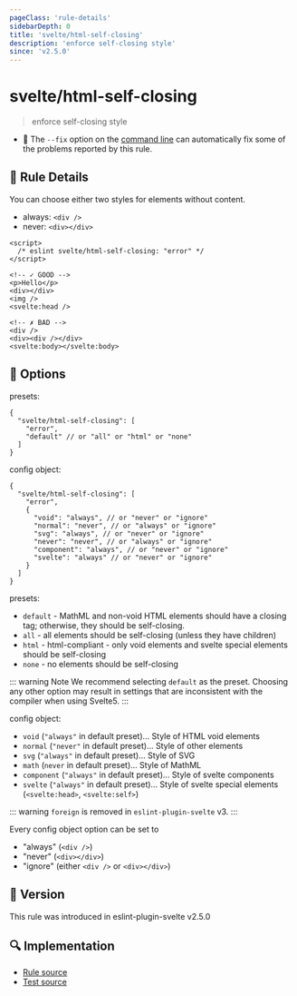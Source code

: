 ```yaml
---
pageClass: 'rule-details'
sidebarDepth: 0
title: 'svelte/html-self-closing'
description: 'enforce self-closing style'
since: 'v2.5.0'
---
```


# svelte/html-self-closing

> enforce self-closing style

- :wrench: The `--fix` option on the [command line](https://eslint.org/docs/user-guide/command-line-interface#fixing-problems) can automatically fix some of the problems reported by this rule.

## :book: Rule Details

You can choose either two styles for elements without content.

- always: `<div />`
- never: `<div></div>`

<!-- prettier-ignore-start -->
<!--eslint-skip-->

```svelte
<script>
  /* eslint svelte/html-self-closing: "error" */
</script>

<!-- ✓ GOOD -->
<p>Hello</p>
<div></div>
<img />
<svelte:head />

<!-- ✗ BAD -->
<div />
<div><div /></div>
<svelte:body></svelte:body>
```

<!-- prettier-ignore-end -->

## :wrench: Options

presets:

```jsonc
{
  "svelte/html-self-closing": [
    "error",
    "default" // or "all" or "html" or "none"
  ]
}
```

config object:

```jsonc
{
  "svelte/html-self-closing": [
    "error",
    {
      "void": "always", // or "never" or "ignore"
      "normal": "never", // or "always" or "ignore"
      "svg": "always", // or "never" or "ignore"
      "never": "never", // or "always" or "ignore"
      "component": "always", // or "never" or "ignore"
      "svelte": "always" // or "never" or "ignore"
    }
  ]
}
```

presets:

- `default` - MathML and non-void HTML elements should have a closing tag; otherwise, they should be self-closing.
- `all` - all elements should be self-closing (unless they have children)
- `html` - html-compliant - only void elements and svelte special elements should be self-closing
- `none` - no elements should be self-closing

::: warning Note
We recommend selecting `default` as the preset. Choosing any other option may result in settings that are inconsistent with the compiler when using Svelte5.
:::

config object:

- `void` (`"always"` in default preset)... Style of HTML void elements
- `normal` (`"never"` in default preset)... Style of other elements
- `svg` (`"always"` in default preset)... Style of SVG
- `math` (`never` in default preset)... Style of MathML
- `component` (`"always"` in default preset)... Style of svelte components
- `svelte` (`"always"` in default preset)... Style of svelte special elements (`<svelte:head>`, `<svelte:self>`)

::: warning
`foreign` is removed in `eslint-plugin-svelte` v3.
:::

Every config object option can be set to

- "always" (`<div />`)
- "never" (`<div></div>`)
- "ignore" (either `<div />` or `<div></div>`)

## :rocket: Version

This rule was introduced in eslint-plugin-svelte v2.5.0

## :mag: Implementation

- [Rule source](https://github.com/sveltejs/eslint-plugin-svelte/blob/main/packages/eslint-plugin-svelte/src/rules/html-self-closing.ts)
- [Test source](https://github.com/sveltejs/eslint-plugin-svelte/blob/main/packages/eslint-plugin-svelte/tests/src/rules/html-self-closing.ts)
